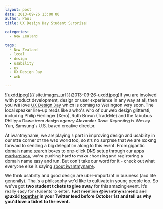 ```yaml
---
layout: post
date: 2013-09-26 13:00:00
author: Paul
title: UX Design Day Student Surprise!

categories:
  - New Zealand

tags:
  - New Zealand
  - local
  - design
  - usability
  - ux
  - UX Design Day
  - web

---
```


![uxdd.jpeg]({{ site.images_url }}/2013-09-26-uxdd.jpeg)If you are involved with product development, design or user experience in any way at all, then you will love [UX Design Day](http://uxdesignday.org/wellington/) which is coming to Wellington very soon. The local speaker line-up reads like a who's who of our web design glitterati, including Philip Fierlinger (Xero), Ruth Brown (TradeMe) and the fabulous Philippa Dawe from design agency Alexander Rose. Keynoting is Wesley Yun, Samsung's U.S. based creative director. 

<!-- excerpt -->

At iwantmyname, we are playing a part in improving design and usability in our little corner of the web world too, so it's no surprise that we are looking forward to sending a big delegation along to this event. From gigantic [domain name search](https://iwantmyname.co.nz/) boxes to one-click DNS setup through our [apps marketplace](https://iwantmyname.co.nz/services), we're pushing hard to make choosing and registering a domain name easy and fun. But don't take our word for it - check out what everyone else is saying [about iwantmyname](https://iwantmyname.co.nz/about). 

<!-- /excerpt -->

We think usability and good design are uber-important in business (and life generally). That's a philosophy we'd like to cultivate in young people too. So we've got **two student tickets to give away** for this amazing event. It's really easy for students to enter. **Just mention @iwantmynamenz and @uxdd <u>together</u> in your Twitter feed before October 1st and tell us why you'd love a ticket to the event.**
